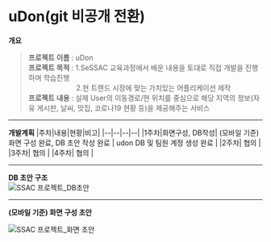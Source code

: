 # uDon(git 비공개 전환)

**개요**
> **프로젝트** **이름** : uDon   
> **프로젝트** **목적** : 1.SeSSAC 교육과정에서 배운 내용을 토대로 직접 개발을 진행 하며 학습진행<br>&nbsp;&nbsp;&nbsp;&nbsp;&nbsp;&nbsp;&nbsp;&nbsp;&nbsp;&nbsp;&nbsp;&nbsp;&nbsp;&nbsp;&nbsp;&nbsp;&nbsp;&nbsp;&nbsp;&nbsp;&nbsp;&nbsp;&nbsp;&nbsp;2.현 트렌드 시장에 맞는 가치있는 어플리케이션 제작   
> **프로젝트** **내용** : 실제 User의 이동경로/현 위치를 중심으로 해당 지역의 정보(자유 게시판, 날씨, 맛집, 코로나19 현황 등)을 제공해주는 서비스

___

**개발계획**
|주차|내용|현황|비고|
|--|--|--|--|
|1주차|화면구성, DB작성| (모바일 기준)화면 구성 완료, DB 초안 작성 완료 | udon DB 및 팀원 계정 생성 완료 | 
|2주차| 협의 |
|3주차| 협의 |
|4주차| 협의 |

___

**DB 초안 구조**   
![SSAC 프로젝트_DB초안](https://user-images.githubusercontent.com/89231521/140002662-7d964b2b-8887-4475-9b76-0ce35678bf5b.png)

___

**(모바일 기준) 화면 구성 초안**   

![SSAC 프로젝트_화면 초안](https://user-images.githubusercontent.com/89231521/140004187-d0af250b-9fef-4ebd-97f1-f2c4851a985d.png)



